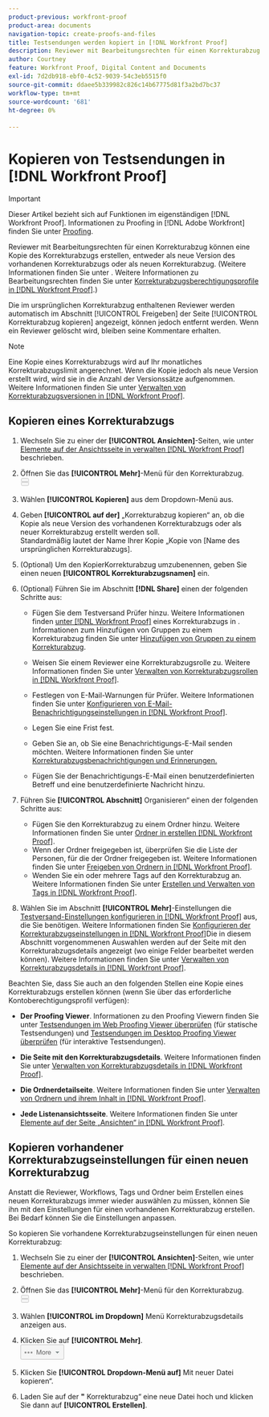 ```yaml
---
product-previous: workfront-proof
product-area: documents
navigation-topic: create-proofs-and-files
title: Testsendungen werden kopiert in [!DNL Workfront Proof]
description: Reviewer mit Bearbeitungsrechten für einen Korrekturabzug können eine Kopie des Korrekturabzugs erstellen, entweder als neue Version des vorhandenen Korrekturabzugs oder als neuen Korrekturabzug. (Weitere Informationen finden Sie unter . Informationen zu Bearbeitungsrechten finden Sie unter Profile für Korrekturabzugsberechtigungen in Workfront Proof.)
author: Courtney
feature: Workfront Proof, Digital Content and Documents
exl-id: 7d2db918-ebf0-4c52-9039-54c3eb5515f0
source-git-commit: ddaee5b339982c826c14b67775d81f3a2bd7bc37
workflow-type: tm+mt
source-wordcount: '681'
ht-degree: 0%

---
```


# Kopieren von Testsendungen in [!DNL Workfront Proof]

>[!IMPORTANT]
>
>Dieser Artikel bezieht sich auf Funktionen im eigenständigen [!DNL Workfront Proof]. Informationen zu Proofing in [!DNL Adobe Workfront] finden Sie unter [Proofing](../../../review-and-approve-work/proofing/proofing.md).

Reviewer mit Bearbeitungsrechten für einen Korrekturabzug können eine Kopie des Korrekturabzugs erstellen, entweder als neue Version des vorhandenen Korrekturabzugs oder als neuen Korrekturabzug. (Weitere Informationen finden Sie unter . Weitere Informationen zu Bearbeitungsrechten finden Sie unter [Korrekturabzugsberechtigungsprofile in [!DNL Workfront Proof]](../../../workfront-proof/wp-acct-admin/account-settings/proof-perm-profiles-in-wp.md).)

Die im ursprünglichen Korrekturabzug enthaltenen Reviewer werden automatisch im Abschnitt [!UICONTROL Freigeben] der Seite [!UICONTROL Korrekturabzug kopieren] angezeigt, können jedoch entfernt werden. Wenn ein Reviewer gelöscht wird, bleiben seine Kommentare erhalten.

>[!NOTE]
>
>Eine Kopie eines Korrekturabzugs wird auf Ihr monatliches Korrekturabzugslimit angerechnet. Wenn die Kopie jedoch als neue Version erstellt wird, wird sie in die Anzahl der Versionssätze aufgenommen. Weitere Informationen finden Sie unter [Verwalten von Korrekturabzugsversionen in [!DNL Workfront Proof]](../../../workfront-proof/wp-work-proofsfiles/manage-your-work/manage-proof-versions.md).

## Kopieren eines Korrekturabzugs

1. Wechseln Sie zu einer der **[!UICONTROL Ansichten]**-Seiten, wie unter [Elemente auf der Ansichtsseite in verwalten [!DNL Workfront Proof]](../../../workfront-proof/wp-work-proofsfiles/manage-your-work/manage-items-on-views-page.md) beschrieben.

1. Öffnen Sie das **[!UICONTROL Mehr]**-Menü für den Korrekturabzug.\
   ![Menü „Mehr“](assets/more-button-small.png)

1. Wählen **[!UICONTROL Kopieren]** aus dem Dropdown-Menü aus.
1. Geben **[!UICONTROL auf der]** „Korrekturabzug kopieren“ an, ob die Kopie als neue Version des vorhandenen Korrekturabzugs oder als neuer Korrekturabzug erstellt werden soll.\
   Standardmäßig lautet der Name Ihrer Kopie „Kopie von [Name des ursprünglichen Korrekturabzugs].

1. (Optional) Um den KopierKorrekturabzug umzubenennen, geben Sie einen neuen **[!UICONTROL Korrekturabzugsnamen]** ein.
1. (Optional) Führen Sie im Abschnitt **[!DNL Share]** einen der folgenden Schritte aus:

   * Fügen Sie dem Testversand Prüfer hinzu. Weitere Informationen finden [&#x200B; unter  [!DNL Workfront Proof]](../../../workfront-proof/wp-work-proofsfiles/share-proofs-and-files/share-proof.md) eines Korrekturabzugs in . Informationen zum Hinzufügen von Gruppen zu einem Korrekturabzug finden Sie unter [Hinzufügen von Gruppen zu einem Korrekturabzug](../../../workfront-proof/wp-mnguserscontacts/groups/add-groups.md).

   * Weisen Sie einem Reviewer eine Korrekturabzugsrolle zu. Weitere Informationen finden Sie unter [Verwalten von Korrekturabzugsrollen in [!DNL Workfront Proof]](../../../workfront-proof/wp-work-proofsfiles/share-proofs-and-files/manage-proof-roles.md).
   * Festlegen von E-Mail-Warnungen für Prüfer. Weitere Informationen finden Sie unter [Konfigurieren von E-Mail-Benachrichtigungseinstellungen in [!DNL Workfront Proof]](../../../workfront-proof/wp-emailsntfctns/email-alerts/config-email-notification-settings-wp.md).
   * Legen Sie eine Frist fest.
   * Geben Sie an, ob Sie eine Benachrichtigungs-E-Mail senden möchten. Weitere Informationen finden Sie unter [Korrekturabzugsbenachrichtigungen und Erinnerungen.](https://support.workfront.com/hc/en-us/sections/115000920788-Proof-notifications-and-reminders)
   * Fügen Sie der Benachrichtigungs-E-Mail einen benutzerdefinierten Betreff und eine benutzerdefinierte Nachricht hinzu.

1. Führen Sie **[!UICONTROL Abschnitt]** Organisieren“ einen der folgenden Schritte aus:

   * Fügen Sie den Korrekturabzug zu einem Ordner hinzu. Weitere Informationen finden Sie unter [Ordner in erstellen [!DNL Workfront Proof]](../../../workfront-proof/wp-work-proofsfiles/organize-your-work/create-folders.md).
   * Wenn der Ordner freigegeben ist, überprüfen Sie die Liste der Personen, für die der Ordner freigegeben ist. Weitere Informationen finden Sie unter [Freigeben von Ordnern in [!DNL Workfront Proof]](../../../workfront-proof/wp-work-proofsfiles/organize-your-work/share-folders.md).
   * Wenden Sie ein oder mehrere Tags auf den Korrekturabzug an. Weitere Informationen finden Sie unter [Erstellen und Verwalten von Tags in [!DNL Workfront Proof]](../../../workfront-proof/wp-work-proofsfiles/organize-your-work/create-and-manage-tags.md).

1. Wählen Sie im Abschnitt **[!UICONTROL Mehr]**-Einstellungen die [Testversand-Einstellungen konfigurieren in [!DNL Workfront Proof]](../../../workfront-proof/wp-work-proofsfiles/manage-your-work/configure-proof-settings.md) aus, die Sie benötigen. Weitere Informationen finden Sie [Konfigurieren der Korrekturabzugseinstellungen in [!DNL Workfront Proof]](../../../workfront-proof/wp-work-proofsfiles/manage-your-work/configure-proof-settings.md)Die in diesem Abschnitt vorgenommenen Auswahlen werden auf der Seite mit den Korrekturabzugsdetails angezeigt (wo einige Felder bearbeitet werden können). Weitere Informationen finden Sie unter [Verwalten von Korrekturabzugsdetails in [!DNL Workfront Proof]](../../../workfront-proof/wp-work-proofsfiles/manage-your-work/manage-proof-details.md).

Beachten Sie, dass Sie auch an den folgenden Stellen eine Kopie eines Korrekturabzugs erstellen können (wenn Sie über das erforderliche Kontoberechtigungsprofil verfügen):

* **Der Proofing Viewer**. Informationen zu den Proofing Viewern finden Sie unter [Testsendungen im Web Proofing Viewer überprüfen](https://support.workfront.com/hc/en-us/sections/115000275214-Reviewing-Proofs-in-the-Web-Proofing-Viewer) (für statische Testsendungen) und [Testsendungen im Desktop Proofing Viewer überprüfen](https://support.workfront.com/hc/en-us/sections/360000686434-Reviewing-Proofs-in-the-Desktop-Proofing-Viewer) (für interaktive Testsendungen).

* **Die Seite mit den Korrekturabzugsdetails**. Weitere Informationen finden Sie unter [Verwalten von Korrekturabzugsdetails in [!DNL Workfront Proof]](../../../workfront-proof/wp-work-proofsfiles/manage-your-work/manage-proof-details.md).

* **Die Ordnerdetailseite**. Weitere Informationen finden Sie unter [Verwalten von Ordnern und ihrem Inhalt in [!DNL Workfront Proof]](../../../workfront-proof/wp-work-proofsfiles/organize-your-work/manage-folders-and-contents.md).

* **Jede Listenansichtsseite**. Weitere Informationen finden Sie unter [Elemente auf der Seite „Ansichten“ in  [!DNL Workfront Proof]](../../../workfront-proof/wp-work-proofsfiles/manage-your-work/manage-items-on-views-page.md).

## Kopieren vorhandener Korrekturabzugseinstellungen für einen neuen Korrekturabzug

Anstatt die Reviewer, Workflows, Tags und Ordner beim Erstellen eines neuen Korrekturabzugs immer wieder auswählen zu müssen, können Sie ihn mit den Einstellungen für einen vorhandenen Korrekturabzug erstellen. Bei Bedarf können Sie die Einstellungen anpassen.

So kopieren Sie vorhandene Korrekturabzugseinstellungen für einen neuen Korrekturabzug:

1. Wechseln Sie zu einer der **[!UICONTROL Ansichten]**-Seiten, wie unter [Elemente auf der Ansichtsseite in verwalten [!DNL Workfront Proof]](../../../workfront-proof/wp-work-proofsfiles/manage-your-work/manage-items-on-views-page.md) beschrieben.

1. Öffnen Sie das **[!UICONTROL Mehr]**-Menü für den Korrekturabzug.\
   ![Menü „Mehr“](assets/more-button-small.png)

1. Wählen **[!UICONTROL im Dropdown]** Menü Korrekturabzugsdetails anzeigen aus.
1. Klicken Sie auf **[!UICONTROL Mehr]**.\
   ![more_button_text_version.png](assets/more-button-text-version.png)

1. Klicken Sie **[!UICONTROL Dropdown-Menü auf]** Mit neuer Datei kopieren“.
1. Laden Sie auf der **&quot;** Korrekturabzug“ eine neue Datei hoch und klicken Sie dann auf **[!UICONTROL Erstellen]**.
